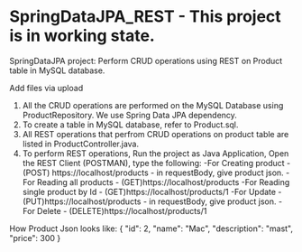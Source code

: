 # SpringDataJPA_REST - This project is in working state.
SpringDataJPA project: Perform CRUD operations using REST on Product table in MySQL database.


Add files via upload
1. All the CRUD operations are performed on the MySQL Database using ProductRepository. We use Spring Data JPA dependency.
2. To create a table in MySQL database, refer to Product.sql.
3. All REST operations that perfrom CRUD operations on product table are listed in ProductController.java.
3. To perform REST operations, Run the project as Java Application, Open the REST Client (POSTMAN), type the following:
-For Creating product - (POST) https://localhost/products - in requestBody, give product json.
-For Reading all products - (GET)https://localhost/products 
-For Reading single product by Id - (GET)https://localhost/products/1
-For Update - (PUT)https://localhost/products - in requestBody, give product json.
-For Delete - (DELETE)https://localhost/products/1

How Product Json looks like: 
{
"id": 2,
"name": "Mac",
"description": "mast",
"price": 300
}


